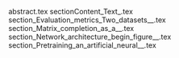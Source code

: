 abstract.tex
sectionContent_Text_.tex
section_Evaluation_metrics_Two_datasets__.tex
section_Matrix_completion_as_a__.tex
section_Network_architecture_begin_figure__.tex
section_Pretraining_an_artificial_neural__.tex
